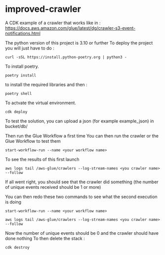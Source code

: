 # improved-crawler
A CDK example of a crawler that works like in : https://docs.aws.amazon.com/glue/latest/dg/crawler-s3-event-notifications.html

The python version of this project is 3.10 or further
To deploy the project you will just have to do :
```
curl -sSL https://install.python-poetry.org | python3 -
```
To install poetry.
```
poetry install
```
to install the required libraries and then :
```
poetry shell
```
To actvate the virtual environment.
```
cdk deploy
```

To test the solution, you can upload a json (for example example_json) in bucket/db/

Then run the Glue Workflow a first time
You can then run the crawler or the Glue Workflow to test them
```
start-workflow-run --name <your workflow name>
```
To see the results of this first launch
```
aws logs tail /aws-glue/crawlers --log-stream-names <you crawler name> --follow
```
If all went right, you should see that the crawler did something (the number of unique events received should be 1 or more)

You can then redo these two commands to see what the second execution is doing
```
start-workflow-run --name <your workflow name>
```
```
aws logs tail /aws-glue/crawlers --log-stream-names <you crawler name> --follow
```
Now the number of unique events should be 0 and the crawler should have done nothing
To then delete the stack :
```
cdk destroy
```
